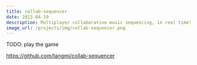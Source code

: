 ```yaml
---
title: collab-sequencer
date: 2013-04-19
description: Multiplayer collaborative music sequencing, in real time!
image_url: /projects/img/collab-sequencer.png
---
```


TODO: play the game

https://github.com/tangmi/collab-sequencer